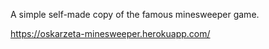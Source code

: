 A simple self-made copy of the famous minesweeper game.

https://oskarzeta-minesweeper.herokuapp.com/
